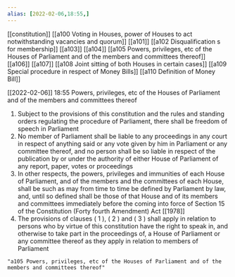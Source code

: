 ```yaml
---
alias: [2022-02-06,18:55,]
---
```

[[constitution]] [[a100 Voting in Houses, power of Houses to act notwithstanding vacancies and quorum]] [[a101]] [[a102 Disqualification s for membership]] [[a103]] [[a104]] [[a105 Powers, privileges, etc of the Houses of Parliament and of the members and committees thereof]] [[a106]] [[a107]] [[a108 Joint sitting of both Houses in certain cases]] [[a109 Special procedure in respect of Money Bills]] [[a110 Definition of Money Bill]]

[[2022-02-06]] 18:55
Powers, privileges, etc of the Houses of Parliament and of the members and committees thereof
1) Subject to the provisions of this constitution and the rules and standing orders regulating the procedure of Parliament, there shall be freedom of speech in Parliament
2) No member of Parliament shall be liable to any proceedings in any court in respect of anything said or any vote given by him in Parliament or any committee thereof, and no person shall be so liable in respect of the publication by or under the authority of either House of Parliament of any report, paper, votes or proceedings
3) In other respects, the powers, privileges and immunities of each House of Parliament, and of the members and the committees of each House, shall be such as may from time to time be defined by Parliament by law, and, until so defined shall be those of that House and of its members and committees immediately before the coming into force of Section 15 of the Constitution (Forty fourth Amendment) Act [[1978]]
4) The provisions of clauses ( 1 ), ( 2 ) and ( 3 ) shall apply in relation to persons who by virtue of this constitution have the right to speak in, and otherwise to take part in the proceedings of, a House of Parliament or any committee thereof as they apply in relation to members of Parliament
```query 2022-03-26 18:02
"a105 Powers, privileges, etc of the Houses of Parliament and of the members and committees thereof"
```